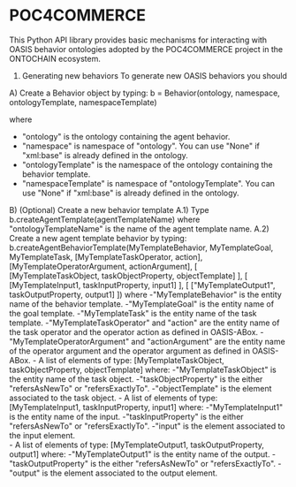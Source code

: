 # POC4COMMERCE
This Python API library provides basic mechanisms for interacting with OASIS behavior ontologies adopted by the POC4COMMERCE project in the ONTOCHAIN ecosystem.


1) Generating new behaviors
To generate new OASIS behaviors you should

A) Create a Behavior object by typing:
   b = Behavior(ontology, namespace, ontologyTemplate, namespaceTemplate)
   
   where  
   - "ontology" is the ontology containing the agent behavior.
   - "namespace" is namespace of "ontology". You can use "None" if "xml:base" is already defined in the ontology.
   - "ontologyTemplate" is the namespace of the ontology containing the behavior template.
   - "namespaceTemplate" is namespace of "ontologyTemplate". You can use "None" if "xml:base" is already defined in the ontology.
   
B) (Optional) Create a new behavior template
   A.1) Type b.createAgentTemplate(agentTemplateName)
        where "ontologyTemplateName" is the name of the agent template name.
   A.2) Create a new agent template behavior by typing:
        b.createAgentBehaviorTemplate(MyTemplateBehavior, MyTemplateGoal, MyTemplateTask,
                                     [MyTemplateTaskOperator, action],
                                     [MyTemplateOperatorArgument, actionArgument],
                                     [
                                        [MyTemplateTaskObject, taskObjectProperty, objectTemplate]
                                     ],
                                     [
                                        [MyTemplateInput1, taskInputProperty, input1]
                                     ],
                                     [
                                        ["MyTemplateOutput1", taskOutputProperty, output1]
                                     ])
       where
       -"MyTemplateBehavior" is the entity name of the behavior template.
       -"MyTemplateGoal" is the entity name of the goal template.
       -"MyTemplateTask" is the entity name of the task template.
       -"MyTemplateTaskOperator" and "action" are the entity name of the task operator  and the operator action as defined in OASIS-ABox.
       -"MyTemplateOperatorArgument" and "actionArgument" are the entity name of the operator argument and the operator argument as defined in OASIS-ABox.
       - A list of elements of type:
           [MyTemplateTaskObject, taskObjectProperty, objectTemplate]
           where: 
                 -"MyTemplateTaskObject" is the entity name of the task object.
                 -"taskObjectProperty" is the either "refersAsNewTo" or "refersExactlyTo".
                 -"objectTemplate" is the element associated to the task object.
       - A list of elements of type:
           [MyTemplateInput1, taskInputProperty, input1]
           where: 
                 -"MyTemplateInput1" is the entity name of the input.
                 -"taskInputProperty" is the either "refersAsNewTo" or "refersExactlyTo".
                 -"input" is the element associated to the input element.   
        - A list of elements of type:
           [MyTemplateOutput1, taskOutputProperty, output1]
           where: 
                 -"MyTemplateOutput1" is the entity name of the output.
                 -"taskOutputProperty" is the either "refersAsNewTo" or "refersExactlyTo".
                 -"output" is the element associated to the output element.  
           
           
       
       

